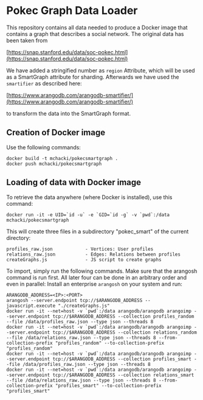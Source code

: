 Pokec Graph Data Loader
=======================

This repository contains all data needed to produce a Docker image that
contains a graph that describes a social network. The original
data has been taken from

  [https://snap.stanford.edu/data/soc-pokec.html](https://snap.stanford.edu/data/soc-pokec.html)

We have added a stringified number as `region` Attribute, which will be used as a SmartGraph attribute for sharding.
Afterwards we have used the `smartifier` as described here:

  [https://www.arangodb.com/arangodb-smartifier/](https://www.arangodb.com/arangodb-smartifier/)

to transform the data into the SmartGraph format.

Creation of Docker image
------------------------

Use the following commands:

    docker build -t mchacki/pokecsmartgraph .
    docker push mchacki/pokecsmartgraph

Loading of data with Docker image
---------------------------------

To retrieve the data anywhere (where Docker is installed), use this command:

    docker run -it -e UID=`id -u` -e `GID=`id -g` -v `pwd`:/data mchacki/pokecsmartgraph

This will create three files in a subdirectory "pokec\_smart" of the
current directory:

    profiles_raw.json            - Vertices: User profiles
    relations_raw.json           - Edges: Relations between profiles 
    createGraphs.js              - JS script to create graphs

To import, simply run the following commands. Make sure that the arangosh command is run first. All later four can be done in an arbitrary order and even in parallel:
Install an enterprise `arangosh` on your system and run:

    ARANGODB_ADDRESS=<IP>:<PORT>
    arangosh --server.endpoint tcp://$ARANGODB_ADDRESS --javascript.execute "./createGraphs.js"
    docker run -it --net=host -v `pwd`:/data arangodb/arangodb arangoimp --server.endpoint tcp://$ARANGODB_ADDRESS --collection profiles_random --file /data/profiles_raw.json --type json --threads 8
    docker run -it --net=host -v `pwd`:/data arangodb/arangodb arangoimp --server.endpoint tcp://$ARANGODB_ADDRESS --collection relations_random --file /data/relations_raw.json --type json --threads 8 --from-collection-prefix "profiles_random" --to-collection-prefix "profiles_random"
    docker run -it --net=host -v `pwd`:/data arangodb/arangodb arangoimp --server.endpoint tcp://$ARANGODB_ADDRESS --collection profiles_smart --file /data/profiles_raw.json --type json --threads 8
    docker run -it --net=host -v `pwd`:/data arangodb/arangodb arangoimp --server.endpoint tcp://$ARANGODB_ADDRESS --collection relations_smart --file /data/relations_raw.json --type json --threads 8 --from-collection-prefix "profiles_smart" --to-collection-prefix "profiles_smart"
